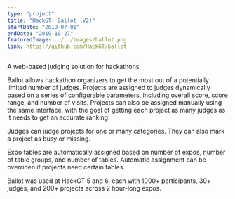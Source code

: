 ```yaml
---
type: "project"
title: "HackGT: Ballot (V2)"
startDate: "2019-07-01"
endDate: "2019-10-27"
featuredImage: ../../images/ballot.png
link: https://github.com/HackGT/ballot
---
```


A web-based judging solution for hackathons.

Ballot allows hackathon organizers to get the most out of a potentially limited number of judges. Projects are assigned to judges dynamically based on a series of configurable parameters, including overall score, score range, and number of visits. Projects can also be assigned manually using the same interface, with the goal of getting each project as many judges as it needs to get an accurate ranking.

Judges can judge projects for one or many categories. They can also mark a project as busy or missing.

Expo tables are automatically assigned based on number of expos, number of table groups, and number of tables. Automatic assignment can be overriden if projects need certain tables.

Ballot was used at HackGT 5 and 6, each with 1000+ participants, 30+ judges, and 200+ projects across 2 hour-long expos.
